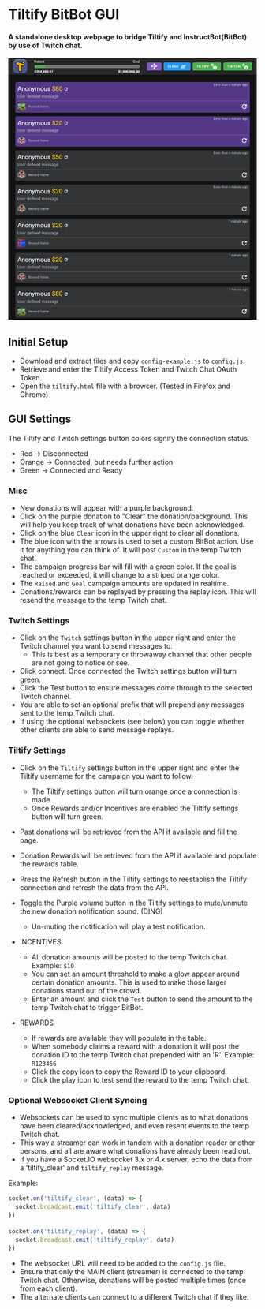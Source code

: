 # Tiltify BitBot GUI

#### A standalone desktop webpage to bridge Tiltify and InstructBot(BitBot) by use of Twitch chat. 
![Example Image](./example.png)

## Initial Setup
* Download and extract files and copy ``config-example.js`` to ``config.js``.
* Retrieve and enter the Tiltify Access Token and Twitch Chat OAuth Token.
* Open the ``tiltify.html`` file with a browser. (Tested in Firefox and Chrome)

## GUI Settings
The Tiltify and Twitch settings button colors signify the connection status.
* Red -> Disconnected
* Orange -> Connected, but needs further action
* Green -> Connected and Ready

### Misc
* New donations will appear with a purple background.
* Click on the purple donation to "Clear" the donation/background. This will help you keep track of what donations have been acknowledged.
* Click on the blue ``Clear`` icon in the upper right to clear all donations.
* The blue icon with the arrows is used to set a custom BitBot action. Use it for anything you can think of. It will post ``Custom`` in the temp Twitch chat.
* The campaign progress bar will fill with a green color. If the goal is reached or exceeded, it will change to a striped orange color.
* The ``Raised`` and ``Goal`` campaign amounts are updated in realtime.
* Donations/rewards can be replayed by pressing the replay icon. This will resend the message to the temp Twitch chat. 

### Twitch Settings
* Click on the ``Twitch`` settings button in the upper right and enter the Twitch channel you want to send messages to.
  * This is best as a temporary or throwaway channel that other people are not going to notice or see.
* Click connect. Once connected the Twitch settings button will turn green.
* Click the Test button to ensure messages come through to the selected Twitch channel.
* You are able to set an optional prefix that will prepend any messages sent to the temp Twitch chat.
* If using the optional websockets (see below) you can toggle whether other clients are able to send message replays.

### Tiltify Settings
* Click on the ``Tiltify`` settings button in the upper right and enter the Tiltify username for the campaign you want to follow.
  * The Tiltify settings button will turn orange once a connection is made.
  * Once Rewards and/or Incentives are enabled the Tiltify settings button will turn green.
* Past donations will be retrieved from the API if available and fill the page.
* Donation Rewards will be retrieved from the API if available and populate the rewards table.
* Press the Refresh button in the Tiltify settings to reestablish the Tiltify connection and refresh the data from the API.
* Toggle the Purple volume button in the Tiltify settings to mute/unmute the new donation notification sound. (DING)
  * Un-muting the notification will play a test notification.


 * INCENTIVES
    * All donation amounts will be posted to the temp Twitch chat. Example: ``$10``
    * You can set an amount threshold to make a glow appear around certain donation amounts. This is used to make those larger donations stand out of the crowd.
    * Enter an amount and click the ``Test`` button to send the amount to the temp Twitch chat to trigger BitBot.
  * REWARDS
    * If rewards are available they will populate in the table.
    * When somebody claims a reward with a donation it will post the donation ID to the temp Twitch chat prepended with an 'R'. Example: ``R123456``
    * Click the copy icon to copy the Reward ID to your clipboard.
    * Click the play icon to test send the reward to the temp Twitch chat.
    
### Optional Websocket Client Syncing
* Websockets can be used to sync multiple clients as to what donations have been cleared/acknowledged, and even resent events to the temp Twitch chat.
* This way a streamer can work in tandem with a donation reader or other persons, and all are aware what donations have already been read out.
* If you have a Socket.IO websocket 3.x or 4.x server, echo the data from a 'tiltify_clear' and ``tiltify_replay`` message.

Example:
```js
socket.on('tiltify_clear', (data) => {
  socket.broadcast.emit('tiltify_clear', data)
})

socket.on('tiltify_replay', (data) => {
  socket.broadcast.emit('tiltify_replay', data)
})
```
* The websocket URL will need to be added to the ``config.js`` file.
* Ensure that only the MAIN client (streamer) is connected to the temp Twitch chat. Otherwise, donations will be posted multiple times (once from each client).
* The alternate clients can connect to a different Twitch chat if they like.
